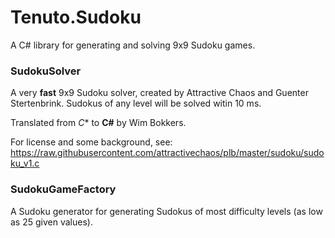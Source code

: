 # Tenuto.Sudoku
A C# library for generating and solving 9x9 Sudoku games.

### SudokuSolver

A very **fast** 9x9 Sudoku solver, created by Attractive Chaos and Guenter Stertenbrink.
Sudokus of any level will be solved witin 10 ms.

Translated from *C** to **C#** by Wim Bokkers.

For license and some background, see:
https://raw.githubusercontent.com/attractivechaos/plb/master/sudoku/sudoku_v1.c

### SudokuGameFactory

A Sudoku generator for generating Sudokus of most difficulty levels (as low as 25 given values). 
